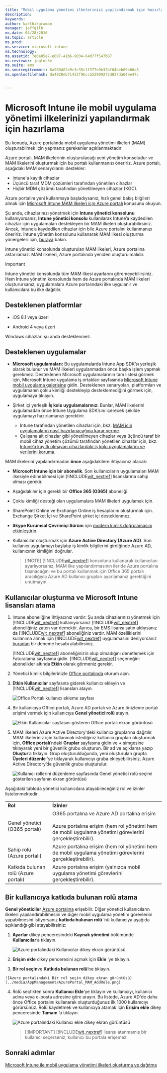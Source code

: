 ```yaml
---
title: "Mobil uygulama yönetimi ilkelerinizi yapılandırmak için hazırlama | Microsoft Intune"
description: 
keywords: 
author: karthikaraman
manager: jeffgilb
ms.date: 04/28/2016
ms.topic: article
ms.prod: 
ms.service: microsoft-intune
ms.technology: 
ms.assetid: 7e6a85e7-e007-41b6-9034-64d77f547b87
ms.reviewer: joglocke
ms.suite: ems
ms.sourcegitcommit: 6a989482e9c3c35c1f377e0b32bf04beb89e60a3
ms.openlocfilehash: da4020eb71432f9bccb52909272d027da64ee47c


---
```


# Microsoft Intune ile mobil uygulama yönetimi ilkelerinizi yapılandırmak için hazırlama
Bu konuda, Azure portalında mobil uygulama yönetimi ilkeleri (MAM) oluşturabilmek için yapmanız gerekenler açıklanmaktadır

Azure portalı, MAM ilkelerinin oluşturulacağı yeni yönetim konsoludur ve MAM ilkelerini oluşturmak için bu portalı kullanmanızı öneririz. Azure portalı, aşağıdaki MAM senaryolarını destekler:
- Intune'a kayıtlı cihazlar
- Üçüncü taraf MDM çözümleri tarafından yönetilen cihazlar
- Hiçbir MDM çözümü tarafından yönetilmeyen cihazlar (KGC).

Azure portalını yeni kullanmaya başladıysanız, hızlı genel bakış bilgileri almak için [Microsoft Intune MAM ilkeleri için Azure portalı](azure-portal-for-microsoft-intune-mam-policies.md) konusunu okuyun.

Şu anda, cihazlarınızı yönetmek için **Intune yönetici konsolunu** kullanıyorsanız, **Intune yönetici konsolu** kullanılarak Intune’a kaydedilen cihazlar için uygulamaları destekleyen bir MAM ilkeleri oluşturabilirsiniz. Ancak, Intune’a kaydedilen cihazlar için bile Azure portalını kullanmanızı öneririz. Intune yönetim konsolunu kullanarak MAM ilkesi oluşturma yönergeleri için, [buraya](configure-and-deploy-mobile-application-management-policies-in-the-microsoft-intune-console.md) bakın.

Intune yönetici konsolunda oluşturulan MAM ilkeleri, Azure portalına aktarılamaz.  MAM ilkeleri, Azure portalında yeniden oluşturulmalıdır.

>[!IMPORTANT]
> Intune yönetici konsolunda tüm MAM ilkesi ayarlarını göremeyebilirsiniz. Hem Intune yönetim konsolunda hem de Azure portalında MAM ilkeleri oluşturursanız, uygulamalara Azure portalındaki ilke uygulanır ve kullanıcılara bu ilke dağıtılır.


##  Desteklenen platformlar
- iOS 8.1 veya üzeri

- Android 4 veya üzeri

Windows cihazları şu anda desteklenmez.
##  Desteklenen uygulamalar
* **Microsoft uygulamaları:** Bu uygulamalarda Intune App SDK’sı yerleşik olarak bulunur ve MAM ilkeleri uygulanmadan önce başka işlem yapmak gerekmez.
Desteklenen Microsoft uygulamalarının tam listesi görmek için, Microsoft Intune uygulama iş ortakları sayfasında [Microsoft Intune mobil uygulama galerisine](https://www.microsoft.com/en-us/server-cloud/products/microsoft-intune/partners.aspx) gidin. Desteklenen senaryoları, platformları ve uygulamanın çoklu kimliği destekleyip desteklemediğini görmek için, uygulamaya tıklayın.
* Şirket içi yerleşik **İş kolu uygulamalarınız:** Bunlar, MAM ilkelerini uygulamadan önce Intune Uygulama SDK’sını içerecek şekilde uygulamayı hazırlamanızı gerektirir.

  * Intune tarafından yönetilen cihazlar için, bkz. [MAM için uygulamaların nasıl hazırlanacağına karar verme](decide-how-to-prepare-apps-for-mobile-application-management-with-microsoft-intune.md).
  * Çalışana ait cihazlar gibi yönetilmeyen cihazlar veya üçüncü taraf bir mobil cihaz yönetim çözümü tarafından yönetilen cihazlar için, bkz. [Intune’a kayıtlı olmayan cihazlardaki iş kolu uygulamalarını ve verilerini koruma](protect-line-of-business-apps-and-data-on-devices-not-enrolled-in-microsoft-intune.md).

MAM ilkelerini yapılandırmadan **önce** aşağıdakilere ihtiyacınız olacak:

-   **Microsoft Intune için bir abonelik**.    Son kullanıcıların uygulamaları MAM ilkesiyle edinebilmesi için [!INCLUDE[wit_nextref](../includes/wit_nextref_md.md)] lisanslarına sahip olması gerekir.

-   Aşağıdakiler için gerekli bir **Office 365 (O365)** aboneliği:
  - Çoklu kimliği desteği olan uygulamalara MAM ilkeleri uygulamak için.
  - SharePoint Online ve Exchange Online iş hesaplarını oluşturmak için. Exchange Şirket İçi ve SharePoint şirket içi desteklenmez.
-    **Skype Kurumsal Çevrimiçi Sürüm** için [modern kimlik doğrulamasını etkinleştirin](http://social.technet.microsoft.com/wiki/contents/articles/34339.skype-for-business-online-enable-your-tenant-for-modern-authentication.aspx.md).


- Kullanıcılar oluşturmak için **Azure Active Directory (Azure AD)**. Son kullanıcı uygulamayı başlatıp iş kimlik bilgilerini girdiğinde Azure AD, kullanıcının kimliğini doğrular.

    > [!NOTE] [!INCLUDE[wit_nextref](../includes/wit_nextref_md.md)] konsolunu kullanarak kullanıcıları ayarlıyorsanız, MAM ilke yapılandırmasının ileride Azure portalına taşınacağını ve bu portalı kullanmak için Office 365 portalı aracılığıyla Azure AD kullanıcı grupları ayarlamanız gerektiğini unutmayın.


## Kullanıcılar oluşturma ve Microsoft Intune lisansları atama

1. Intune aboneliğine ihtiyacınız vardır: Şu anda cihazlarınızı yönetmek için [!INCLUDE[wit_nextref](../includes/wit_nextref_md.md)] kullanıyorsanız [!INCLUDE[wit_nextref](../includes/wit_nextref_md.md)] aboneliğiniz zaten var demektir.  Ayrıca, bir EMS lisansı satın aldıysanız da [!INCLUDE[wit_nextref](../includes/wit_nextref_md.md)] aboneliğiniz vardır. MAM özelliklerini kullanıma almak için [!INCLUDE[wit_nextref](../includes/wit_nextref_md.md)] uygulamasını deniyorsanız [buradan](http://www.microsoft.com/en-us/server-cloud/products/microsoft-intune/) bir deneme hesabı alabilirsiniz.

    [!INCLUDE[wit_nextref](../includes/wit_nextref_md.md)] aboneliğinizin olup olmadığını denetlemek için Faturalama sayfasına gidin.  [!INCLUDE[wit_nextref](../includes/wit_nextref_md.md)] seçeneğini abonelikler altında **Etkin** olarak görmeniz gerekir.

2.  Yönetici kimlik bilgilerinizle [Office portalında](http://portal.office.com) oturum açın.

3.  **Etkin Kullanıcılar** sayfasına giderek kullanıcı ekleyin ve [!INCLUDE[wit_nextref](../includes/wit_nextref_md.md)] lisansları atayın.

    ![Office Portalı kullanıcı ekleme sayfası](../media/AppManagement/OfficePortal_AddUsers.png)

4.  Bir kullanıcıya Office portalı, Azure AD portalı ve Azure önizleme portalı erişimi vermek için kullanıcıya **Genel yönetici rolü** atayın.

    ![Etkin Kullanıcılar sayfasını gösteren Office portalı ekran görüntüsü ](../media/AppManagement/OfficePortal_AddRoletoUser.png)

5.  MAM ilkeleri Azure Active Directory'deki kullanıcı gruplarına dağıtılır. MAM ilkeleriniz için kullanmak istediğiniz kullanıcı grupları oluşturmak için, **Office portalı**’ndaki **Gruplar** sayfasına gidin ve **+** simgesine tıklayarak yeni bir güvenlik grubu oluşturun.  Bir ad ve açıklama yazıp **Oluştur**’a tıklayın. Grup oluşturulduğunda, yeni oluşturulan grupta **Üyeleri düzenle** ‘ye tıklayarak kullanıcıyı gruba ekleyebilirsiniz. Azure Active Directory’de güvenlik grubu oluşturulur.

    ![Kullanıcı rollerini düzenleme sayfasında Genel yönetici rolü seçimi gösterilen sayfanın ekran görüntüsü](../media/AppManagement/OfficePortal_CreateGroups.png)

Aşağıdaki tabloda yönetici kullanıcılara atayabileceğiniz rol ve izinler listelenmektedir.

|||
|--|----|
|**Rol**|**İzinler**|
|Genel yönetici (O365 portalı)|O365 portalına ve Azure AD portalına erişim<br /><br />Azure portalına erişim (hem rol yönetimi hem de mobil uygulama yönetimi görevlerini gerçekleştirebilir).|
|Sahip rolü (Azure portalı)|Azure portalına erişim (hem rol yönetimi hem de mobil uygulama yönetimi görevlerini gerçekleştirebilir).|
|Katkıda bulunan rolü (Azure portalı)|Azure portalına erişim (yalnızca mobil uygulama yönetimi görevlerini gerçekleştirebilir).|

## Bir kullanıcıya katkıda bulunan rolü atama

**Genel yöneticiler** [Azure portalına](https://portal.azure.com) erişebilir.  Diğer yönetici kullanıcıların ilkeleri yapılandırabilmesini ve diğer mobil uygulama yönetim görevlerini yapabilmesini istiyorsanız **katkıda bulunan rolü** ’nü kullanıcıya aşağıda açıklandığı gibi atayabilirsiniz:


1.  **Ayarlar** dikey penceresindeki **Kaynak yönetimi** bölümünde **Kullanıcılar**’a tıklayın.

    ![Azure portalındaki Kullanıcılar dikey ekran görüntüsü](../media/AppManagement/AzurePortal_MAM_AddUsers.png)

2.   **Erişim ekle** dikey penceresini açmak için **Ekle** ‘ye tıklayın.

3.   **Bir rol seçin**ve **Katkıda bulunan rolü**’ne tıklayın.

    ![Azure portalındaki Bir rol seçin dikey ekran görüntüsü](../media/AppManagement/AzurePortal_MAM_AddRole.png)

4.  Rolü seçtikten sonra **Kullanıcı Ekle**’ye tıklayın ve kullanıcıyı, kullanıcı adına veya e-posta adresine göre arayın. Bu listede, Azure AD'de daha önce Office portalını kullanarak oluşturduğunuz ilk 1000 kullanıcıyı görürsünüz. Rolü kaydetmek ve kullanıcıya atamak için **Erişim ekle** dikey penceresinde **Tamam** ’a tıklayın.

    ![Azure portalındaki Kullanıcı ekle dikey ekran görüntüsü](../media/AppManagement/AzurePortal_MAM_AddusertoRole.png)

    > [!IMPORTANT] [!INCLUDE[wit_nextref](../includes/wit_nextref_md.md)] lisansı atanmamış bir kullanıcı seçerseniz, kullanıcı bu portala erişemez.

## Sonraki adımlar
[Microsoft Intune ile mobil uygulama yönetimi ilkeleri oluşturma ve dağıtma](create-and-deploy-mobile-app-management-policies-with-microsoft-intune.md)



<!--HONumber=Jun16_HO4-->


